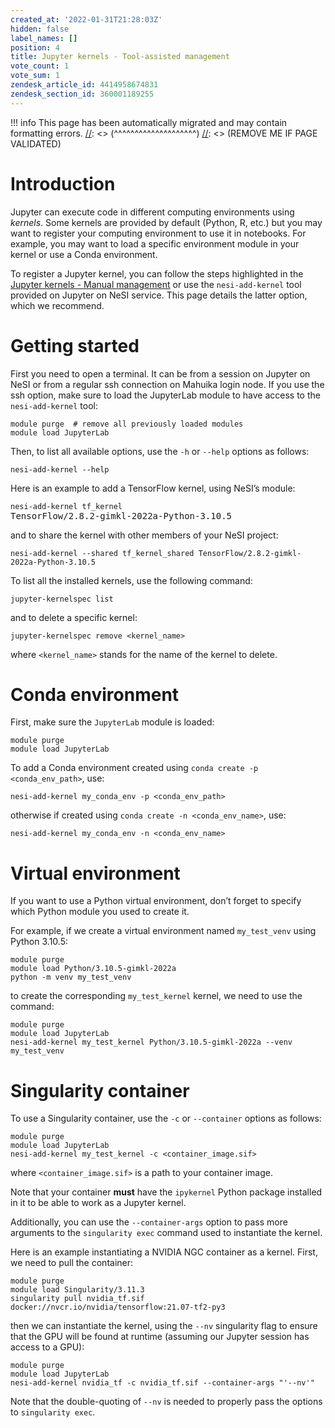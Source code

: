 ```yaml
---
created_at: '2022-01-31T21:28:03Z'
hidden: false
label_names: []
position: 4
title: Jupyter kernels - Tool-assisted management
vote_count: 1
vote_sum: 1
zendesk_article_id: 4414958674831
zendesk_section_id: 360001189255
---
```




[//]: <> (REMOVE ME IF PAGE VALIDATED)
[//]: <> (vvvvvvvvvvvvvvvvvvvv)
!!! info
    This page has been automatically migrated and may contain formatting errors.
[//]: <> (^^^^^^^^^^^^^^^^^^^^)
[//]: <> (REMOVE ME IF PAGE VALIDATED)

<h1 id="01H7EGCRSG9389SGGS98HZYGPE">Introduction</h1>
<p>Jupyter can execute code in different computing environments using <em>kernels</em>. Some kernels are provided by default (Python, R, etc.) but you may want to register your computing environment to use it in notebooks. For example, you may want to load a specific environment module in your kernel or use a Conda environment.</p>
<p>To register a Jupyter kernel, you can follow the steps highlighted in the <a href="https://support.nesi.org.nz/hc/en-gb/articles/4414951820559" target="_blank" rel="noopener">Jupyter kernels - Manual management</a> or use the <code>nesi-add-kernel</code> tool provided on Jupyter on NeSI service. This page details the latter option, which we recommend.</p>
<h1 id="01H7EGCRSGR39X0FERXZP9C3ZT">Getting started</h1>
<p>First you need to open a terminal. It can be from a session on Jupyter on NeSI or from a regular ssh connection on Mahuika login node. If you use the ssh option, make sure to load the JupyterLab module to have access to the <code>nesi-add-kernel</code> tool:</p>
<pre><code>module purge  # remove all previously loaded modules<br>module load JupyterLab
</code></pre>
<p>Then, to list all available options, use the <code>-h</code> or <code>--help</code> options as follows:</p>
<pre><code>nesi-add-kernel --help</code></pre>
<p>Here is an example to add a TensorFlow kernel, using NeSI’s module:</p>
<pre><code>nesi-add-kernel tf_kernel </code>TensorFlow/2.8.2-gimkl-2022a-Python-3.10.5</pre>
<p>and to share the kernel with other members of your NeSI project:</p>
<pre><code>nesi-add-kernel --shared tf_kernel_shared TensorFlow/2.8.2-gimkl-2022a-Python-3.10.5 </code></pre>
<p>To list all the installed kernels, use the following command:</p>
<pre><code>jupyter-kernelspec list</code></pre>
<p>and to delete a specific kernel:</p>
<pre><code>jupyter-kernelspec remove &lt;kernel_name&gt;</code></pre>
<p>where <code>&lt;kernel_name&gt;</code> stands for the name of the kernel to delete.</p>
<h1 id="conda-environment">Conda environment</h1>
<p>First, make sure the <code>JupyterLab</code> module is loaded:</p>
<pre><code>module purge
module load JupyterLab</code></pre>
<p>To add a Conda environment created using <code>conda create -p &lt;conda_env_path&gt;</code>, use:</p>
<pre><code>nesi-add-kernel my_conda_env -p &lt;conda_env_path&gt;</code></pre>
<p>otherwise if created using <code>conda create -n &lt;conda_env_name&gt;</code>, use:</p>
<pre><code>nesi-add-kernel my_conda_env -n &lt;conda_env_name&gt;</code></pre>
<h1 id="virtual-environment">Virtual environment</h1>
<p>If you want to use a Python virtual environment, don’t forget to specify which Python module you used to create it.</p>
<p>For example, if we create a virtual environment named <code>my_test_venv</code> using Python 3.10.5:</p>
<pre><code>module purge
module load Python/3.10.5-gimkl-2022a
python -m venv my_test_venv</code></pre>
<p>to create the corresponding <code>my_test_kernel</code> kernel, we need to use the command:</p>
<pre><code>module purge<br>module load JupyterLab<br>nesi-add-kernel my_test_kernel Python/3.10.5-gimkl-2022a --venv my_test_venv</code></pre>
<h1 id="singularity-container">Singularity container</h1>
<p>To use a Singularity container, use the <code>-c</code> or <code>--container</code> options as follows:</p>
<pre><code>module purge<br>module load JupyterLab<br>nesi-add-kernel my_test_kernel -c &lt;container_image.sif&gt;</code></pre>
<p>where <code>&lt;container_image.sif&gt;</code> is a path to your container image.</p>
<p>Note that your container <strong>must</strong> have the <code>ipykernel</code> Python package installed in it to be able to work as a Jupyter kernel.</p>
<p>Additionally, you can use the <code>--container-args</code> option to pass more arguments to the <code>singularity exec</code> command used to instantiate the kernel.</p>
<p>Here is an example instantiating a NVIDIA NGC container as a kernel. First, we need to pull the container:</p>
<pre><code>module purge
module load Singularity/3.11.3
singularity pull nvidia_tf.sif docker://nvcr.io/nvidia/tensorflow:21.07-tf2-py3</code></pre>
<p>then we can instantiate the kernel, using the <code>--nv</code> singularity flag to ensure that the GPU will be found at runtime (assuming our Jupyter session has access to a GPU):</p>
<pre><code>module purge<br>module load JupyterLab<br>nesi-add-kernel nvidia_tf -c nvidia_tf.sif --container-args "'--nv'"</code></pre>
<p>Note that the double-quoting of <code>--nv</code> is needed to properly pass the options to <code>singularity exec</code>.</p>